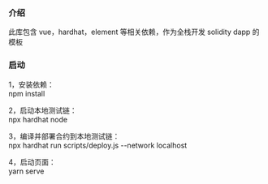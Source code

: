 ### 介绍

此库包含 vue，hardhat，element 等相关依赖，作为全栈开发 solidity dapp 的模板

### 启动

1，安装依赖：  
npm install

2，启动本地测试链：  
npx hardhat node

3，编译并部署合约到本地测试链：  
npx hardhat run scripts/deploy.js --network localhost

4，启动页面：  
yarn serve
